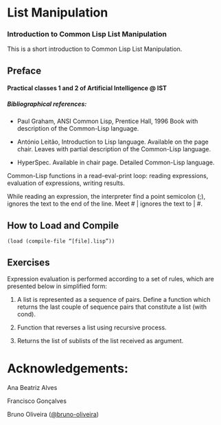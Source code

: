 # List Manipulation

### Introduction to Common Lisp List Manipulation

This is a short introduction to Common Lisp List Manipulation.


## Preface

#### Practical classes 1 and 2 of Artificial Intelligence @ IST 

##### Bibliographical references: 
* Paul Graham, ANSI Common Lisp, Prentice Hall, 1996 Book with 
description of the Common-Lisp language. 

* António Leitão, Introduction to Lisp language. Available on the page 
chair. Leaves with partial description of the Common-Lisp language. 

* HyperSpec. Available in chair page. Detailed Common-Lisp language. 


Common-Lisp functions in a read-eval-print loop: reading 
expressions, evaluation of expressions, writing results. 

While reading an expression, the interpreter find a point 
semicolon (;), ignores the text to the end of the line. Meet # | ignores 
the text to | #.


## How to Load and Compile

```(load (compile-file “[file].lisp”))```


## Exercises

Expression evaluation is performed according to a set of rules, 
which are presented below in simplified form:

1. A list is represented as a sequence of pairs. Define a function 
which returns the last couple of sequence pairs that constitute a list (with cond).

2. Function that reverses a list using recursive process.

3. Returns the list of sublists of the list received as argument.


# Acknowledgements:

Ana Beatriz Alves

Francisco Gonçalves

Bruno Oliveira ([@bruno-oliveira](https://github.com/bruno-oliveira))

